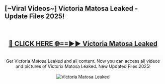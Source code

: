 <h2>[~Viral Videos~] Victoria Matosa Leaked - Update Files 2025!</h2>
<br>
<div align="center">
<h2><a href="https://betterlinks.top/A2PfLJ" rel="nofollow">🔴 CLICK HERE 🌐==►► Victoria Matosa Leaked</a></h2>
<br>
Get Victoria Matosa Leaked and all content. Now you can access all videos and pictures of Victoria Matosa Leaked. New Updated Files 2025!
<br>
<br>
<a href="https://betterlinks.top/A2PfLJ" rel="nofollow" data-target="animated-image.originalLink"><img src="https://i.ibb.co.com/WyWwxjT/player-gif2.gif" alt="Victoria Matosa Leaked" style="max-width: 100%; display: inline-block;" data-target="animated-image.originalImage"></a>
</div>
<br>
